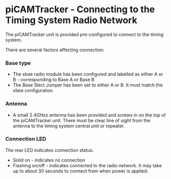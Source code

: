 # piCAMTracker - Connecting to the Timing System Radio Network

The piCAMTracker unit is provided pre-configured to connect to the timing system.

There are several factors affecting connection:
### Base type
* The xbee radio module has been configured and labelled as either A or B - corresponding to Base A or Base B
* The Base Slect Jumper has been set to either A or B.  It must match the xbee configuration

### Antenna
* A small 2.4GHxz antenna has been provided and screws in on the top of the piCAMTracker unit.  There must be clear line of sight from the antenna to the timing system central unit or repeater.

### Connection LED
The rear LED indicates connection status:
* Solid on - indicates no connection
* Flashing on/off - indicates connected to the radio network.  It may take up to about 30 seconds to connect from when power is applied.


